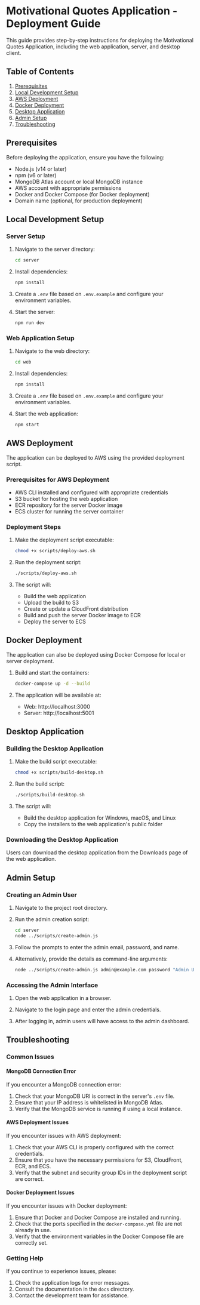 # Motivational Quotes Application - Deployment Guide

This guide provides step-by-step instructions for deploying the Motivational Quotes Application, including the web application, server, and desktop client.

## Table of Contents

1. [Prerequisites](#prerequisites)
2. [Local Development Setup](#local-development-setup)
3. [AWS Deployment](#aws-deployment)
4. [Docker Deployment](#docker-deployment)
5. [Desktop Application](#desktop-application)
6. [Admin Setup](#admin-setup)
7. [Troubleshooting](#troubleshooting)

## Prerequisites

Before deploying the application, ensure you have the following:

- Node.js (v14 or later)
- npm (v6 or later)
- MongoDB Atlas account or local MongoDB instance
- AWS account with appropriate permissions
- Docker and Docker Compose (for Docker deployment)
- Domain name (optional, for production deployment)

## Local Development Setup

### Server Setup

1. Navigate to the server directory:
   ```bash
   cd server
   ```

2. Install dependencies:
   ```bash
   npm install
   ```

3. Create a `.env` file based on `.env.example` and configure your environment variables.

4. Start the server:
   ```bash
   npm run dev
   ```

### Web Application Setup

1. Navigate to the web directory:
   ```bash
   cd web
   ```

2. Install dependencies:
   ```bash
   npm install
   ```

3. Create a `.env` file based on `.env.example` and configure your environment variables.

4. Start the web application:
   ```bash
   npm start
   ```

## AWS Deployment

The application can be deployed to AWS using the provided deployment script.

### Prerequisites for AWS Deployment

- AWS CLI installed and configured with appropriate credentials
- S3 bucket for hosting the web application
- ECR repository for the server Docker image
- ECS cluster for running the server container

### Deployment Steps

1. Make the deployment script executable:
   ```bash
   chmod +x scripts/deploy-aws.sh
   ```

2. Run the deployment script:
   ```bash
   ./scripts/deploy-aws.sh
   ```

3. The script will:
   - Build the web application
   - Upload the build to S3
   - Create or update a CloudFront distribution
   - Build and push the server Docker image to ECR
   - Deploy the server to ECS

## Docker Deployment

The application can also be deployed using Docker Compose for local or server deployment.

1. Build and start the containers:
   ```bash
   docker-compose up -d --build
   ```

2. The application will be available at:
   - Web: http://localhost:3000
   - Server: http://localhost:5001

## Desktop Application

### Building the Desktop Application

1. Make the build script executable:
   ```bash
   chmod +x scripts/build-desktop.sh
   ```

2. Run the build script:
   ```bash
   ./scripts/build-desktop.sh
   ```

3. The script will:
   - Build the desktop application for Windows, macOS, and Linux
   - Copy the installers to the web application's public folder

### Downloading the Desktop Application

Users can download the desktop application from the Downloads page of the web application.

## Admin Setup

### Creating an Admin User

1. Navigate to the project root directory.

2. Run the admin creation script:
   ```bash
   cd server
   node ../scripts/create-admin.js
   ```

3. Follow the prompts to enter the admin email, password, and name.

4. Alternatively, provide the details as command-line arguments:
   ```bash
   node ../scripts/create-admin.js admin@example.com password "Admin User"
   ```

### Accessing the Admin Interface

1. Open the web application in a browser.

2. Navigate to the login page and enter the admin credentials.

3. After logging in, admin users will have access to the admin dashboard.

## Troubleshooting

### Common Issues

#### MongoDB Connection Error

If you encounter a MongoDB connection error:

1. Check that your MongoDB URI is correct in the server's `.env` file.
2. Ensure that your IP address is whitelisted in MongoDB Atlas.
3. Verify that the MongoDB service is running if using a local instance.

#### AWS Deployment Issues

If you encounter issues with AWS deployment:

1. Check that your AWS CLI is properly configured with the correct credentials.
2. Ensure that you have the necessary permissions for S3, CloudFront, ECR, and ECS.
3. Verify that the subnet and security group IDs in the deployment script are correct.

#### Docker Deployment Issues

If you encounter issues with Docker deployment:

1. Ensure that Docker and Docker Compose are installed and running.
2. Check that the ports specified in the `docker-compose.yml` file are not already in use.
3. Verify that the environment variables in the Docker Compose file are correctly set.

### Getting Help

If you continue to experience issues, please:

1. Check the application logs for error messages.
2. Consult the documentation in the `docs` directory.
3. Contact the development team for assistance.